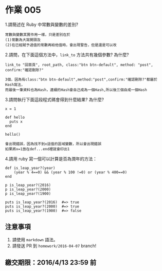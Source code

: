 # 作業 005

1.請簡述在 Ruby 中常數與變數的差別?

```
常數與變數其實作用一樣，只是差別在於
(1)常數為大寫開頭及
(2)在已經賦予過值的常數再給他值時，會出現警告，但是還是可以改
```

2.請問，在下面這個方法中，`link_to` 方法共有幾個參數? 為什麼?

```
link_to "回首頁", root_path, class:"btn btn-default", method: "post", confirm:"確認刪除?"
```

```
3個，因為有class:"btn btn-default",method:"post",confirm:"確認刪除?"都屬於Hash寫法，
而最後一筆資料也為Hash，連續的Hash會自己成為一個Hash,所以後三個自成一個Hash
```

3.請問執行下面這段程式碼會得到什麼結果? 為什麼?

```
x = 1

def hello
  puts x
end

hello()
```

```
會出現錯誤，因為找不到x這值的區域變數，所以會出現錯誤
如果將x=1放在def...end裡就會印出1
```

4.請用 ruby 寫一個可以計算是否為潤年的方法：

```
def is_leap_year?(year)
    (year % 4==0) && (year % 100 !=0) or (year % 400==0)
end

p is_leap_year?(2016)
p is_leap_year?(2000)
p is_leap_year?(1900)

puts is_leap_year?(2016)  #=> true
puts is_leap_year?(2000)  #=> true
puts is_leap_year?(1900)  #=> false
```


## 注意事項

1. 請使用 `markdown` 語法。
2. 請發送 PR 到 `homework/2016-04-07` branch!

## 繳交期限：2016/4/13 23:59 前
